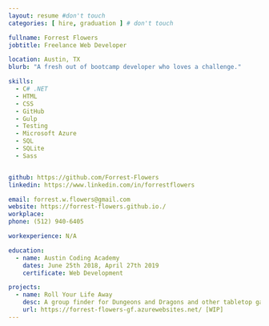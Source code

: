 ```yaml
---
layout: resume #don't touch
categories: [ hire, graduation ] # don't touch

fullname: Forrest Flowers
jobtitle: Freelance Web Developer

location: Austin, TX
blurb: "A fresh out of bootcamp developer who loves a challenge."

skills:
  - C# .NET
  - HTML
  - CSS
  - GitHub
  - Gulp
  - Testing
  - Microsoft Azure
  - SQL
  - SQLite
  - Sass


github: https://github.com/Forrest-Flowers
linkedin: https://www.linkedin.com/in/forrestflowers

email: forrest.w.flowers@gmail.com
website: https://forrest-flowers.github.io./
workplace:
phone: (512) 940-6405

workexperience: N/A

education:
  - name: Austin Coding Academy
    dates: June 25th 2018, April 27th 2019
    certificate: Web Development

projects:
  - name: Roll Your Life Away
    desc: A group finder for Dungeons and Dragons and other tabletop games.
    url: https://forrest-flowers-gf.azurewebsites.net/ [WIP]
---
```

